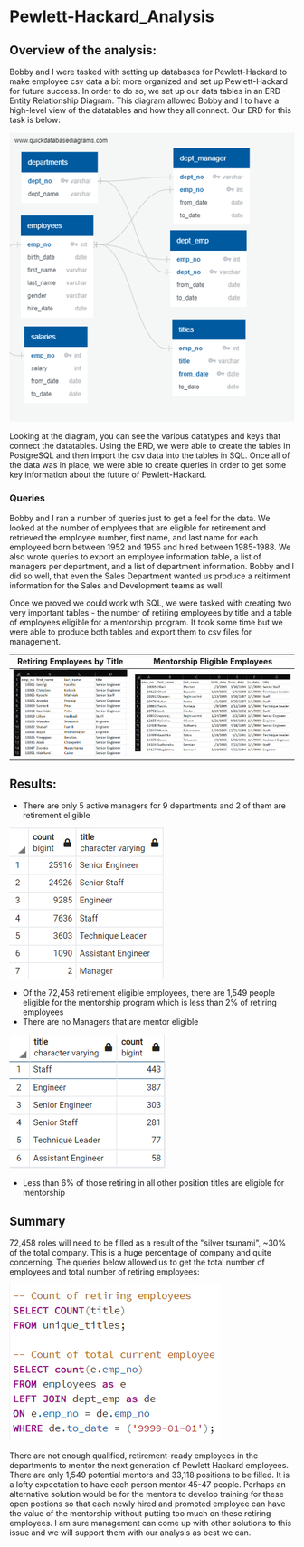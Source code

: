 # Pewlett-Hackard_Analysis
## Overview of the analysis: 
Bobby and I were tasked with setting up databases for Pewlett-Hackard to make employee csv data a bit more organized and set up Pewlett-Hackard for future success. In order to do so, we set up our data tables in an ERD - Entity Relationship Diagram. This diagram allowed Bobby and I to have a high-level view of the datatables and how they all connect. Our ERD for this task is below:

![PH-ERD](https://github.com/rmward17/Pewlett-Hackard_Analysis/blob/main/EmployeeDB.png)

Looking at the diagram, you can see the various datatypes and keys that connect the datatables. Using the ERD, we were able to create the tables in PostgreSQL and then import the csv data into the tables in SQL. Once all of the data was in place, we were able to create queries in order to get some key information about the future of Pewlett-Hackard. 

### Queries
Bobby and I ran a number of queries just to get a feel for the data. We looked at the number of emplyees that are eligible for retirement and retrieved the employee number, first name, and last name for each employeed born between 1952 and 1955 and hired between 1985-1988. We also wrote queries to export an employee information table, a list of managers per department, and a list of department information. Bobby and I did so well, that even the Sales Department wanted us produce a reitirment information for the Sales and Development teams as well.

Once we proved we could work wth SQL, we were tasked with creating two very important tables - the number of retiring employees by title and a table of employees eligible for a mentorship program. It took some time but we were able to produce both tables and export them to csv files for management.

Retiring Employees by Title      |  Mentorship Eligible Employees
:-------------------------:|:-------------------------:
![Unique Titles](https://github.com/rmward17/Pewlett-Hackard_Analysis/blob/main/unique_titles.png)|![Mentorship Table](https://github.com/rmward17/Pewlett-Hackard_Analysis/blob/main/mentorship_eligibility.png)

## Results: 
- There are only 5 active managers for 9 departments and 2 of them are retirement eligible 

![Retirement Title Count](https://github.com/rmward17/Pewlett-Hackard_Analysis/blob/main/count_by_title.png)

- Of the 72,458 retirement eligible employees, there are 1,549 people eligible for the mentorship program which is less than 2% of retiring employees
- There are no Managers that are mentor eligible 

![Mentor Title Count](https://github.com/rmward17/Pewlett-Hackard_Analysis/blob/main/mentor_by_title.png)

- Less than 6% of those retiring in all other position titles are eligible for mentorship

## Summary 
72,458 roles will need to be filled as a result of the "silver tsunami", ~30% of the total company. This is a huge percentage of company and quite concerning. The queries below allowed us to get the total number of employees and total number of retiring employees:

![query count](https://github.com/rmward17/Pewlett-Hackard_Analysis/blob/main/counts.png)

There are not enough qualified, retirement-ready employees in the departments to mentor the next generation of Pewlett Hackard employees. There are only 1,549 potential mentors and 33,118 positions to be filled. It is a lofty expectation to have each person mentor 45-47 people. Perhaps an alternative solution would be for the mentors to develop training for these open postions so that each newly hired and promoted employee can have the value of the mentorship without putting too much on these retiring employees. I am sure management can come up with other solutions to this issue and we will support them with our analysis as best we can.
